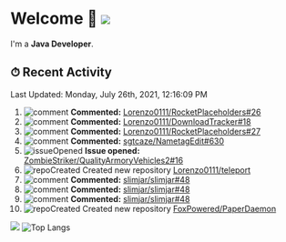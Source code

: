 # Welcome 👋 ![](https://hit.yhype.me/github/profile?user_id=69311874)

I'm a **Java Developer**.

## ⏱ Recent Activity

<!--RECENT_ACTIVITY:last_update-->
Last Updated: Monday, July 26th, 2021, 12:16:09 PM
<!--RECENT_ACTIVITY:last_update_end-->

<!--RECENT_ACTIVITY:start-->
1. ![comment] **Commented:** [Lorenzo0111/RocketPlaceholders#26](https://github.com/Lorenzo0111/RocketPlaceholders/pull/26#issuecomment-886418251)
2. ![comment] **Commented:** [Lorenzo0111/DownloadTracker#18](https://github.com/Lorenzo0111/DownloadTracker/pull/18#issuecomment-886417692)
3. ![comment] **Commented:** [Lorenzo0111/RocketPlaceholders#27](https://github.com/Lorenzo0111/RocketPlaceholders/pull/27#issuecomment-886417492)
4. ![comment] **Commented:** [sgtcaze/NametagEdit#630](https://github.com/sgtcaze/NametagEdit/issues/630#issuecomment-886191133)
5. ![issueOpened] **Issue opened:** [ZombieStriker/QualityArmoryVehicles2#16](https://github.com/ZombieStriker/QualityArmoryVehicles2/issues/16)
6. ![repoCreated] Created new repository [Lorenzo0111/teleport](https://github.com/Lorenzo0111/teleport)
7. ![comment] **Commented:** [slimjar/slimjar#48](https://github.com/slimjar/slimjar/issues/48#issuecomment-886060516)
8. ![comment] **Commented:** [slimjar/slimjar#48](https://github.com/slimjar/slimjar/issues/48#issuecomment-885839957)
9. ![comment] **Commented:** [slimjar/slimjar#48](https://github.com/slimjar/slimjar/issues/48#issuecomment-885814882)
10. ![repoCreated] Created new repository [FoxPowered/PaperDaemon](https://github.com/FoxPowered/PaperDaemon)
<!--RECENT_ACTIVITY:end-->

[![](https://github-readme-stats.vercel.app/api?username=Lorenzo0111&show_icons=true&count_private=true)](https://github.com/Lorenzo0111)
![Top Langs](https://github-readme-stats.vercel.app/api/top-langs/?username=Lorenzo0111&layout=compact)

[issueOpened]: https://cdn.jsdelivr.net/gh/Readme-Workflows/Readme-Icons@main/icons/octicons/IssueOpenedOld.svg
[issueClosed]: https://cdn.jsdelivr.net/gh/Readme-Workflows/Readme-Icons@main/icons/octicons/IssueClosedOld.svg

[prOpened]: https://cdn.jsdelivr.net/gh/Readme-Workflows/Readme-Icons@main/icons/octicons/PullRequestOpened.svg
[prClosed]: https://cdn.jsdelivr.net/gh/Readme-Workflows/Readme-Icons@main/icons/octicons/PullRequestClosed.svg
[prMerged]: https://cdn.jsdelivr.net/gh/Readme-Workflows/Readme-Icons@main/icons/octicons/PullRequestMerged.svg

[comment]: https://cdn.jsdelivr.net/gh/Readme-Workflows/Readme-Icons@main/icons/octicons/Comment.svg

[changesRequested]: https://cdn.jsdelivr.net/gh/Readme-Workflows/Readme-Icons@main/icons/octicons/RequestedChanges.svg
[approved]: https://cdn.jsdelivr.net/gh/Readme-Workflows/Readme-Icons@main/icons/octicons/ApprovedChanges.svg

[repoCreated]: https://cdn.jsdelivr.net/gh/Readme-Workflows/Readme-Icons@main/icons/octicons/Repository.svg
[release]: https://cdn.jsdelivr.net/gh/Readme-Workflows/Readme-Icons@main/icons/octicons/Release.svg
[star]: https://cdn.jsdelivr.net/gh/Readme-Workflows/Readme-Icons@main/icons/octicons/StarredRepository.svg
[wiki]: https://cdn.jsdelivr.net/gh/Readme-Workflows/Readme-Icons@main/icons/octicons/Wiki.svg
[fork]: https://cdn.jsdelivr.net/gh/Readme-Workflows/Readme-Icons@main/icons/octicons/ForkedRepository.svg
[people]: https://cdn.jsdelivr.net/gh/Readme-Workflows/Readme-Icons@main/icons/octicons/People.svg
